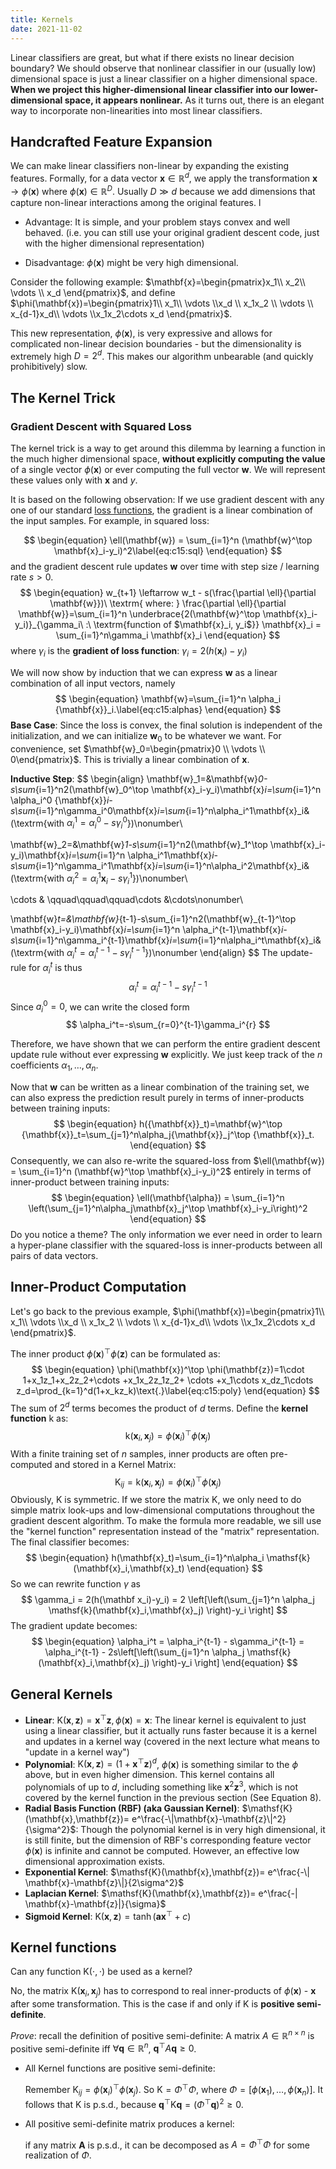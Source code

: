```yaml
---
title: Kernels
date: 2021-11-02
---
```




Linear classifiers are great, but what if there exists no linear decision boundary? We should observe that nonlinear classifier in our (usually low) dimensional space is just a linear classifier on a higher dimensional space. **When we project this higher-dimensional linear classifier into our lower-dimensional space, it appears nonlinear.** As it turns out, there is an elegant way to incorporate non-linearities into most linear classifiers. 


##  Handcrafted Feature Expansion

We can make linear classifiers non-linear by expanding the existing features. Formally, for a  data vector $\mathbf{x}\in\mathbb{R}^d$, we apply the transformation $\mathbf{x} \rightarrow \phi(\mathbf{x})$ where  $\phi(\mathbf{x})\in\mathbb{R}^D$. Usually $D \gg d$ because we add dimensions that capture non-linear interactions among the original features. 
l
- Advantage: It is simple, and your problem stays convex and well behaved. (i.e. you can still use your original gradient descent code,  just with the higher dimensional representation)

- Disadvantage: $\phi(\mathbf{x})$ might be very high dimensional. 


Consider the following example: $\mathbf{x}=\begin{pmatrix}x_1\\  x_2\\ \vdots \\ x_d \end{pmatrix}$, and define  $\phi(\mathbf{x})=\begin{pmatrix}1\\ x_1\\ \vdots \\x_d \\ x_1x_2 \\  \vdots \\ x_{d-1}x_d\\ \vdots \\x_1x_2\cdots x_d \end{pmatrix}$.

This new representation, $\phi(\mathbf{x})$, is very expressive and allows for complicated non-linear decision boundaries - but the dimensionality is extremely high $D = 2^d$. This makes our algorithm unbearable  (and quickly prohibitively) slow.

## The Kernel Trick

### Gradient Descent with Squared Loss

The kernel trick is a way to get around this dilemma by learning a function in the much higher dimensional space, **without explicitly computing the value** of a single vector $\phi(\mathbf{x})$ or ever computing the full vector $\mathbf{w}$. We will represent these values only with $\mathbf x$ and $y$. 

It is based on the following observation: If we use gradient descent with any one of our standard [loss functions](https://www.cs.cornell.edu/courses/cs4780/2021fa/lectures/lecturenote10.html), the gradient is a linear combination of the input samples. For example, in squared loss: 

$$
\begin{equation}
\ell(\mathbf{w}) = \sum_{i=1}^n (\mathbf{w}^\top  \mathbf{x}_i-y_i)^2\label{eq:c15:sql}
\end{equation}
$$
and the gradient descent rule updates $\mathbf w$ over time with step size / learning rate $s > 0$. 
$$
\begin{equation}
w_{t+1} \leftarrow w_t - s(\frac{\partial \ell}{\partial \mathbf{w}})\ \textrm{ where: }
  \frac{\partial \ell}{\partial \mathbf{w}}=\sum_{i=1}^n \underbrace{2(\mathbf{w}^\top  \mathbf{x}_i-y_i)}_{\gamma_i\ :\ \textrm{function of $\mathbf{x}_i, y_i$}} \mathbf{x}_i = \sum_{i=1}^n\gamma_i \mathbf{x}_i
\end{equation}
$$
where $\gamma_i$ is the **gradient of loss function**: $\gamma_i = 2(h(\mathbf x_i)-y_i)$ 

We will now show by induction that we can express $\mathbf{w}$ as a linear combination of all input vectors, namely
$$
\begin{equation}
  \mathbf{w}=\sum_{i=1}^n \alpha_i {\mathbf{x}}_i.\label{eq:c15:alphas}
\end{equation}
$$
**Base Case**: Since the loss is convex, the final solution is independent of the initialization, and we can initialize $\mathbf{w}_0$ to be whatever we want. For convenience, set $\mathbf{w}_0=\begin{pmatrix}0 \\  \vdots \\ 0\end{pmatrix}$. This is trivially a linear combination of $\mathbf x$. 

**Inductive Step**: 
$$
\begin{align}
\mathbf{w}_1=&\mathbf{w}_0-s\sum_{i=1}^n2(\mathbf{w}_0^\top  \mathbf{x}_i-y_i)\mathbf{x}_i=\sum_{i=1}^n \alpha_i^0 {\mathbf{x}}_i-s\sum_{i=1}^n\gamma_i^0\mathbf{x}_i=\sum_{i=1}^n\alpha_i^1\mathbf{x}_i&(\textrm{with $\alpha_i^1=\alpha_i^0-s\gamma_i^0$})\nonumber\\

\mathbf{w}_2=&\mathbf{w}_1-s\sum_{i=1}^n2(\mathbf{w}_1^\top  \mathbf{x}_i-y_i)\mathbf{x}_i=\sum_{i=1}^n \alpha_i^1\mathbf{x}_i-s\sum_{i=1}^n\gamma_i^1\mathbf{x}_i=\sum_{i=1}^n\alpha_i^2\mathbf{x}_i&(\textrm{with $\alpha_i^2=\alpha_i^1\mathbf{x}_i-s\gamma_i^1$})\nonumber\\

\cdots & \qquad\qquad\qquad\cdots &\cdots\nonumber\\

\mathbf{w}_t=&\mathbf{w}_{t-1}-s\sum_{i=1}^n2(\mathbf{w}_{t-1}^\top  \mathbf{x}_i-y_i)\mathbf{x}_i=\sum_{i=1}^n \alpha_i^{t-1}\mathbf{x}_i-s\sum_{i=1}^n\gamma_i^{t-1}\mathbf{x}_i=\sum_{i=1}^n\alpha_i^t\mathbf{x}_i&(\textrm{with $\alpha_i^t=\alpha_i^{t-1}-s\gamma_i^{t-1}$})\nonumber
\end{align}
$$
The update-rule for $\alpha_i^t$ is thus  
$$
\begin{equation}  \alpha_i^t=\alpha_i^{t-1}-s\gamma_i^{t-1}\end{equation}
$$
Since $a_i^0 = 0$, we can write the closed form 
$$
\alpha_i^t=-s\sum_{r=0}^{t-1}\gamma_i^{r}
$$


Therefore, we have shown that we can perform the entire gradient descent update rule without ever expressing $\mathbf{w}$ explicitly. We just keep track of  the $n$ coefficients $\alpha_1,\dots,\alpha_n$. 

Now that $\mathbf{w}$ can be written as a linear combination of the training set, we can also express the prediction result purely in terms of inner-products between training inputs: 
$$
\begin{equation}
  h({\mathbf{x}}_t)=\mathbf{w}^\top {\mathbf{x}}_t=\sum_{j=1}^n\alpha_j{\mathbf{x}}_j^\top {\mathbf{x}}_t.
\end{equation}
$$
Consequently, we can also re-write the squared-loss from $\ell(\mathbf{w}) = \sum_{i=1}^n (\mathbf{w}^\top  \mathbf{x}_i-y_i)^2$ entirely in terms of inner-product between training inputs: 
$$
\begin{equation}
\ell(\mathbf{\alpha}) = \sum_{i=1}^n \left(\sum_{j=1}^n\alpha_j\mathbf{x}_j^\top  \mathbf{x}_i-y_i\right)^2
\end{equation}
$$
Do you notice a theme? The only information we ever need in order to learn a hyper-plane classifier with the squared-loss is inner-products between all pairs of data vectors. 

## Inner-Product Computation

Let's go back to the previous example,  $\phi(\mathbf{x})=\begin{pmatrix}1\\ x_1\\ \vdots \\x_d \\ x_1x_2 \\  \vdots \\ x_{d-1}x_d\\ \vdots \\x_1x_2\cdots x_d \end{pmatrix}$. 

The inner product $\phi(\mathbf{x})^\top \phi(\mathbf{z})$ can be formulated as:
$$
\begin{equation}
  \phi(\mathbf{x})^\top \phi(\mathbf{z})=1\cdot 1+x_1z_1+x_2z_2+\cdots +x_1x_2z_1z_2+ \cdots +x_1\cdots x_dz_1\cdots z_d=\prod_{k=1}^d(1+x_kz_k)\text{.}\label{eq:c15:poly}
\end{equation}
$$
The sum of $2^d$ terms becomes the product of $d$ terms. Define the **kernel function** $\mathsf k$ as:
$$
\begin{equation} 
\mathsf{k}(\mathbf{x}_i,\mathbf{x}_j) =\phi(\mathbf{x}_i)^\top  \phi(\mathbf{x}_j) 
\end{equation}
$$
With a finite training set of $n$ samples, inner products are often pre-computed and stored in a Kernel Matrix: 
$$
\begin{equation} 
\mathsf{K}_{ij} = \mathsf{k}(\mathbf{x}_i,\mathbf{x}_j) = \phi(\mathbf{x}_i)^\top \phi(\mathbf{x}_j) 
\end{equation}
$$
Obviously, $\mathsf K$ is symmetric. If we store the matrix $\mathsf{K}$, we only need to do simple matrix look-ups and low-dimensional computations throughout the gradient descent algorithm. To make the formula more readable, we sill use the "kernel function" representation instead of the "matrix" representation. The final classifier becomes: 
$$
\begin{equation} h(\mathbf{x}_t)=\sum_{i=1}^n\alpha_i \mathsf{k}(\mathbf{x}_i,\mathbf{x}_t) \end{equation}
$$
So we can rewrite function $\gamma$ as 
$$
\gamma_i = 2(h(\mathbf x_i)-y_i) = 2 \left[\left(\sum_{j=1}^n \alpha_j \mathsf{k}(\mathbf{x}_i,\mathbf{x}_j) \right)-y_i \right]
$$
The gradient update becomes:
$$
\begin{equation}
	\alpha_i^t = 
	\alpha_i^{t-1} - s\gamma_i^{t-1} = 
	\alpha_i^{t-1} - 2s\left[\left(\sum_{j=1}^n \alpha_j \mathsf{k}(\mathbf{x}_i,\mathbf{x}_j) \right)-y_i \right]
\end{equation}
$$


## General Kernels

- **Linear**: $\mathsf{K}(\mathbf{x},\mathbf{z})=\mathbf{x}^\top \mathbf{z}, \phi(\mathbf{x}) = \mathbf{x}$: The linear kernel is equivalent to just using a linear classifier, but it actually runs faster because it is a kernel and updates in a kernel way (covered in the next lecture what means to "update in a kernel way")
- **Polynomial**: $\mathsf{K}(\mathbf{x},\mathbf{z})=(1+\mathbf{x}^\top \mathbf{z})^d$, $\phi(\mathbf x)$ is something similar to the $\phi$ above, but in even higher dimension. This kernel contains all polynomials of up to $d$, including something like $\mathbf x^2 \mathbf z ^3$, which is not covered by the kernel function in the previous section (See Equation 8). 
- **Radial Basis Function (RBF) (aka Gaussian Kernel)**: $\mathsf{K}(\mathbf{x},\mathbf{z})= e^\frac{-\|\mathbf{x}-\mathbf{z}\|^2}{\sigma^2}$: Though the polynomial kernel is in very high dimensional, it is still finite, but the dimension of RBF's corresponding feature vector $\phi(\mathbf x)$ is infinite and cannot be computed. However, an effective low dimensional approximation exists.
- **Exponential Kernel**: $\mathsf{K}(\mathbf{x},\mathbf{z})= e^\frac{-\| \mathbf{x}-\mathbf{z}\|}{2\sigma^2}$
- **Laplacian Kernel**: $\mathsf{K}(\mathbf{x},\mathbf{z})= e^\frac{-| \mathbf{x}-\mathbf{z}|}{\sigma}$
- **Sigmoid Kernel**: $\mathsf{K}(\mathbf{x},\mathbf{z})=\tanh(\mathbf{a}\mathbf{x}^\top  + c)$

## Kernel functions

Can any function $\mathsf{K}(\cdot,\cdot)$ be used as a kernel?

No, the matrix $\mathsf{K}(\mathbf{x}_i,\mathbf{x}_j)$ has to correspond to real inner-products of $\phi({\mathbf{x}})$ - $\mathbf x$ after some transformation. This is the case if and only if $\mathsf{K}$ is **positive semi-definite**.

*Prove*: recall the definition of positive semi-definite: A matrix $A\in \mathbb{R}^{n\times n}$ is positive semi-definite iff $\forall \mathbf{q}\in\mathbb{R}^n$,  $\mathbf{q}^\top A\mathbf{q}\geq 0$.

- All Kernel functions are positive semi-definite: 

  Remember $\mathsf{K}_{ij}=\phi(\mathbf{x}_i)^\top  \phi(\mathbf{x}_j)$. So $\mathsf{K}=\Phi^\top\Phi$, where  $\Phi=[\phi(\mathbf{x}_1),\dots,\phi(\mathbf{x}_n)]$. It follows that $\mathsf{K}$ is p.s.d., because  $\mathbf{q}^\top\mathsf{K}\mathbf{q}=(\Phi^\top \mathbf{q})^2\geq 0$.  

- All positive semi-definite matrix produces a kernel: 

  if any matrix $\mathbf{A}$ is p.s.d., it can be decomposed as $A=\Phi^\top\Phi$ for some realization of $\Phi$. 

